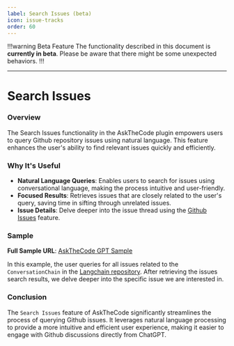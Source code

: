 ```yaml
---
label: Search Issues (beta)
icon: issue-tracks
order: 60
---
```


!!!warning Beta Feature
The functionality described in this document is **currently in beta**. Please be aware that there might be some unexpected behaviors.
!!!

---

# Search Issues

### Overview
The Search Issues functionality in the AskTheCode plugin empowers users to query Github repository issues using natural language. This feature enhances the user's ability to find relevant issues quickly and efficiently.

### Why It's Useful
- **Natural Language Queries**: Enables users to search for issues using conversational language, making the process intuitive and user-friendly.
- **Focused Results**: Retrieves issues that are closely related to the user's query, saving time in sifting through unrelated issues.
- **Issue Details**: Delve deeper into the issue thread using the [Github Issues](/features/github-issues) feature.

### Sample

**Full Sample URL**: [AskTheCode GPT Sample](https://chat.openai.com/share/01bf0fcc-cc12-410a-a3c7-abc79b117a6a)

In this example, the user queries for all issues related to the `ConversationChain` in the [Langchain repository](https://github.com/langchain-ai/langchain). After retrieving the issues search results, we delve deeper into the specific issue we are interested in.

### Conclusion

The `Search Issues` feature of AskTheCode significantly streamlines the process of querying Github issues. It leverages natural language processing to provide a more intuitive and efficient user experience, making it easier to engage with Github discussions directly from ChatGPT.
